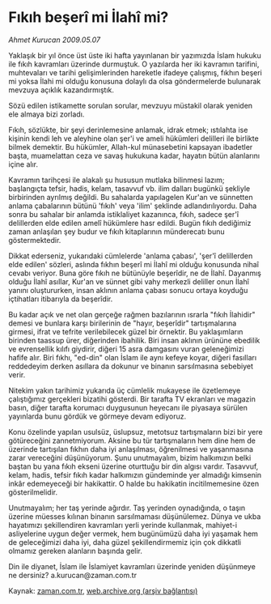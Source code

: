 # Fıkıh beşerî mi İlahî mi?

*Ahmet Kurucan 2009.05.07*

<tr><td class="metin" colspan="2" style="padding-top: 20px; padding-left: 5px; padding-right: 10px;">Yaklaşık bir yıl önce üst üste iki hafta yayınlanan bir yazımızda İslam hukuku ile fıkıh kavramları üzerinde durmuştuk. O yazılarda her iki kavramın tarifini, muhtevaları ve tarihi gelişimlerinden hareketle ifadeye çalışmış, fıkhın beşeri mi yoksa İlahi mi olduğu konusuna dolaylı da olsa göndermelerde bulunarak mevzuya açıklık kazandırmıştık.</td></tr><tr><td class="metin" colspan="2" style="padding-top: 20px; padding-left: 5px; padding-right: 10px;"><p> Sözü edilen istikamette sorulan sorular, mevzuyu müstakil olarak yeniden ele almaya bizi zorladı. 
<p>Fıkıh, sözlükte, bir şeyi derinlemesine anlamak, idrak etmek; ıstılahta ise kişinin kendi leh ve aleyhine olan şer'i ve ameli hükümleri delilleri ile birlikte bilmek demektir. Bu hükümler, Allah-kul münasebetini kapsayan ibadetler başta, muamelattan ceza ve savaş hukukuna kadar, hayatın bütün alanlarını içine alır.
<p>Kavramın tarihçesi ile alakalı şu hususun mutlaka bilinmesi lazım; başlangıçta tefsir, hadis, kelam, tasavvuf vb. ilim dalları bugünkü şekliyle birbirinden ayrılmış değildi. Bu sahalarda yapılagelen Kur'an ve sünnetten anlama çabalarının bütünü 'fıkıh' veya 'ilim' şeklinde adlandırılıyordu. Daha sonra bu sahalar bir anlamda istiklaliyet kazanınca, fıkıh, sadece şer'î delillerden elde edilen amelî hükümlere hasr edildi. Bugün fıkıh dediğimiz zaman anlaşılan şey budur ve fıkıh kitaplarının münderecatı bunu göstermektedir.
<p>Dikkat ederseniz, yukarıdaki cümlelerde 'anlama çabası', 'şer'î delillerden elde edilen' sözleri, aslında fıkhın beşerî mi İlahî mi olduğu konusunda nihaî cevabı veriyor. Buna göre fıkıh ne bütünüyle beşerîdir, ne de İlahî. Dayanmış olduğu İlahî asıllar, Kur'an ve sünnet gibi vahy merkezli deliller onun İlahî yanını oluştururken, insan aklının anlama çabası sonucu ortaya koyduğu içtihatları itibarıyla da beşerîdir.
<p>Bu kadar açık ve net olan gerçeğe rağmen bazılarının ısrarla "fıkıh İlahidir" demesi ve bunlara karşı birilerinin de "hayır, beşerîdir" tartışmalarına girmesi, ifrat ve tefrite verilebilecek güzel bir örnektir. Bu yaklaşımların birinden taassup ürer, diğerinden ibahilik. Biri insan aklının ürününe ebedilik ve evrensellik kılıfı giydirir, diğeri 15 asra damgasını vuran geleneğimizi hafife alır. Biri fıkhı, "ed-din" olan İslam ile aynı kefeye koyar, diğeri fasılları reddedeyim derken asıllara da dokunur ve binanın sarsılmasına sebebiyet verir.
<p>Nitekim yakın tarihimiz yukarıda üç cümlelik mukayese ile özetlemeye çalıştığımız gerçekleri bizatihi gösterdi. Bir tarafta TV ekranları ve magazin basın, diğer tarafta korumacı duygusunun heyecanı ile piyasaya sürülen yayınlarda bunu gördük ve görmeye devam ediyoruz.
<p>Konu özelinde yapılan usulsüz, üslupsuz, metotsuz tartışmaların bizi bir yere götüreceğini zannetmiyorum. Aksine bu tür tartışmaların hem dine hem de üzerinde tartışılan fıkhın daha iyi anlaşılması, öğrenilmesi ve yaşanmasına zarar vereceğini düşünüyorum. Şunu unutmayalım, bizim halkımızın belki baştan bu yana fıkıh ekseni üzerine oturttuğu bir din algısı vardır. Tasavvuf, kelam, hadis, tefsir fıkıh kadar halkımızın gündeminde yer almadığı kimsenin inkâr edemeyeceği bir hakikattir. O halde bu hakikatin incitilmemesine özen gösterilmelidir.
<p>Unutmayalım; her taş yerinde ağırdır. Taş yerinden oynadığında, o taşın üzerine müesses kılınan binanın sarsılmaması düşünülemez. Dünya ve ukba hayatımızı şekillendiren kavramları yerli yerinde kullanmak, mahiyet-i asliyelerine uygun değer vermek, hem bugünümüzü daha iyi yaşamak hem de geleceğimizi daha iyi, daha güzel şekillendirmemiz için çok dikkatli olmamız gereken alanların başında gelir.
<p>Din ile diyanet, İslam ile İslamiyet kavramları üzerinde yeniden düşünmeye ne dersiniz? a.kurucan@zaman.com.tr<br/></p></p></p></p></p></p></p></p></p></td></tr>

Kaynak: [zaman.com.tr](http://zaman.com.tr/yazar.do?yazino=845582), [web.archive.org (arşiv bağlantısı)](http://web.archive.org/web/20090602124647/http://www.zaman.com.tr:80/yazar.do?yazino=845582)
